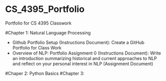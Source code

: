 # CS_4395_Portfolio

Portfolio for CS 4395 Classwork

#Chapter 1: Natural Language Processing
- Github Portfolio Setup (Instructions Document): Create a GitHub Portfolio for Class Work 
- Overview of NLP: Portfolio Assignment 0 (Instructions Document): Write an introduction summarizing historical and current approaches to NLP and reflect on your personal interest in NLP (Assignment Document)

#Chaper 2: Python Basics
#Chapter 3: 

